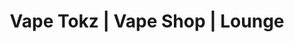 ---
title: "Vape Tokz | Vape Shop | Lounge"
url: /kansas-city/vape-tokz-vape-shop-lounge/
shop: e-cigarette
---